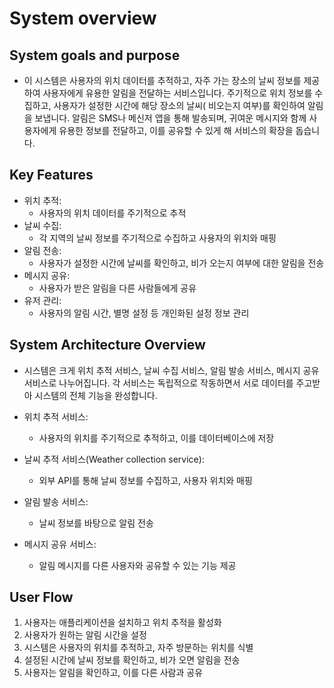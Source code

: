 # System overview

## System goals and purpose

- 이 시스템은 사용자의 위치 데이터를 추적하고, 자주 가는 장소의 날씨 정보를 제공하여 사용자에게 유용한 알림을 전달하는 서비스입니다. 주기적으로 위치 정보를 수집하고, 사용자가 설정한 시간에 해당 장소의 날씨(
  비오는지 여부)를 확인하여 알림을 보냅니다. 알림은 SMS나 메신저 앱을 통해 발송되며, 귀여운 메시지와 함께 사용자에게 유용한 정보를 전달하고, 이를 공유할 수 있게 해 서비스의 확장을 돕습니다.

## Key Features

- 위치 추적:
    - 사용자의 위치 데이터를 주기적으로 추적
- 날씨 수집:
    - 각 지역의 날씨 정보를 주기적으로 수집하고 사용자의 위치와 매핑
- 알림 전송:
    - 사용자가 설정한 시간에 날씨를 확인하고, 비가 오는지 여부에 대한 알림을 전송
- 메시지 공유:
    - 사용자가 받은 알림을 다른 사람들에게 공유
- 유저 관리:
    - 사용자의 알림 시간, 별명 설정 등 개인화된 설정 정보 관리

## System Architecture Overview

- 시스템은 크게 위치 추적 서비스, 날씨 수집 서비스, 알림 발송 서비스, 메시지 공유 서비스로 나누어집니다. 각 서비스는 독립적으로 작동하면서 서로 데이터를 주고받아 시스템의 전체 기능을 완성합니다.

- 위치 추적 서비스:
    - 사용자의 위치를 주기적으로 추적하고, 이를 데이터베이스에 저장
- 날씨 추적 서비스(Weather collection service):
    - 외부 API를 통해 날씨 정보를 수집하고, 사용자 위치와 매핑
- 알림 발송 서비스:
    - 날씨 정보를 바탕으로 알림 전송
- 메시지 공유 서비스:
    - 알림 메시지를 다른 사용자와 공유할 수 있는 기능 제공

## User Flow

1. 사용자는 애플리케이션을 설치하고 위치 추적을 활성화
2. 사용자가 원하는 알림 시간을 설정
3. 시스템은 사용자의 위치를 추적하고, 자주 방문하는 위치를 식별
4. 설정된 시간에 날씨 정보를 확인하고, 비가 오면 알림을 전송
5. 사용자는 알림을 확인하고, 이를 다른 사람과 공유